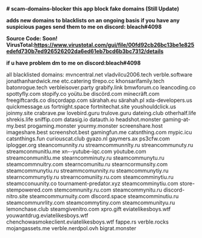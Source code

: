 <b># scam-domains-blocker
this app block fake domains (Still Update)

adds new domains to blacklists on an ongoing basis
if you have any suspicious pages send them to me on discord: bleach#4098

Source Code: Soon!
VirusTotal:https://www.virustotal.com/gui/file/00fd92cb26bc13be1e825edefd730b7ed926526202da6ed61eb7bcd6b3bc7312/details

if u have problem dm to me on discord:bleach#4098</b>

all blacklisted domains:
 mvncentral.net
 vladvilcu2006.tech
 verble.software
 jonathanhardwick.me
 etc.catering
 tlrepo.cc
 khonsarifamily.tech
 batonrogue.tech
 verbleisover.party
 grabify.link
 bmwforum.co
 leancoding.co
 spottyfly.com
 stopify.co
 yoütu.be
 discörd.com
 minecräft.com
 freegiftcards.co
 disçordapp.com
 särahah.eu
 särahah.pl
 xda-developers.us
 quickmessage.us
 fortnight.space
 fortnitechat.site
 youshouldclick.us
 joinmy.site
 crabrave.pw
 lovebird.guru
 trulove.guru
 dateing.club
 otherhalf.life
 shrekis.life
 sniffip.com
 datasig.io
 datauth.io
 headshot.monster
 gaming-at-my.best
 progaming.monster
 yourmy.monster
 screenshare.host
 imageshare.best
 screenshot.best
 gamingfun.me
 catsnthing.com
 mypic.icu
 catsnthings.fun
 curiouscat.club
 gyazo.nl
 gaymers.ax
 ps3cfw.com
 iplogger.org
 steancomunnity.ru
 streamcommunnlty.ru
 streancommunuty.ru
 streamconmunitlu.me
 xn--yutube-iqc.com
 yȯutube.com
 streamconmunitlu.me
 stearncomminuty.ru
 steamcommunytu.ru
 steamcommnuitry.com
 stearncomunitu.ru
 stearncormunsity.com
 steamcommunytiu.ru
 streammcomunnity.ru
 steamcommunytiy.ru
 stearncommunytiy.ru
 strearncomuniity.ru.com
 steamcomminytiu.ru
 steamcconuunity.co
 tournament-predator.xyz
 steamcomminytiu.com
 store-stempowered.com
 stemcomnunity.ru.com
 steamcommynitu.ru
 discord-nitro.site
 steamcommurnuity.com
 dlscord.space
 steamcomminutiu.ru
 steamcommunrlity.com
 steamcommytiny.com
 steamcommunityu.ru
 lemonchase.club
 steamgivenitro.com
 xpro.gift
 eviatelikesboys.wtf
 youwantdrug.eviatelikesboys.wtf
 chenchowasmokeclient.eviatelikesboys.wtf
 fappe.rs
 verble.rocks
 mojangassets.me
 verble.nerdpol.ovh
 bigrat.monster
